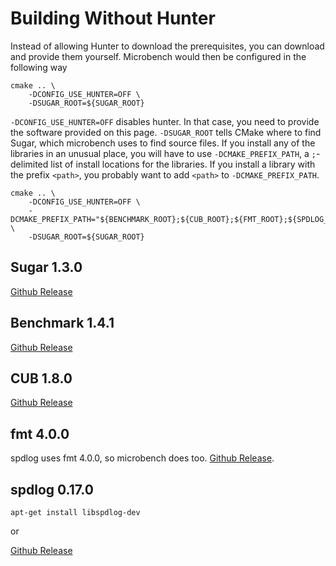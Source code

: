# Building Without Hunter

Instead of allowing Hunter to download the prerequisites, you can download and provide them yourself.
Microbench would then be configured in the following way

    cmake .. \
        -DCONFIG_USE_HUNTER=OFF \
        -DSUGAR_ROOT=${SUGAR_ROOT}

`-DCONFIG_USE_HUNTER=OFF` disables hunter. In that case, you need to provide the software provided on this page.
`-DSUGAR_ROOT` tells CMake where to find Sugar, which microbench uses to find source files.
If you install any of the libraries in an unusual place, you will have to use `-DCMAKE_PREFIX_PATH`, a `;`-delimited list of install locations for the libraries.
If you install a library with the prefix `<path>`, you probably want to add `<path>` to `-DCMAKE_PREFIX_PATH`.

    cmake .. \
        -DCONFIG_USE_HUNTER=OFF \
        -DCMAKE_PREFIX_PATH="${BENCHMARK_ROOT};${CUB_ROOT};${FMT_ROOT};${SPDLOG_ROOT};${BENCHMARK_ROOT}" \
        -DSUGAR_ROOT=${SUGAR_ROOT}


## Sugar 1.3.0

[Github Release](https://github.com/ruslo/sugar/releases/tag/v1.3.0)

## Benchmark 1.4.1

[Github Release](https://github.com/google/benchmark/releases/tag/v1.4.1)

## CUB 1.8.0

[Github Release](https://github.com/NVlabs/cub/releases/tag/v1.8.0)

## fmt 4.0.0

spdlog uses fmt 4.0.0, so microbench does too.
[Github Release](https://github.com/fmtlib/fmt/releases/tag/4.0.0).

## spdlog 0.17.0

    apt-get install libspdlog-dev
    
or

[Github Release](https://github.com/gabime/spdlog/releases/tag/v0.17.0)
